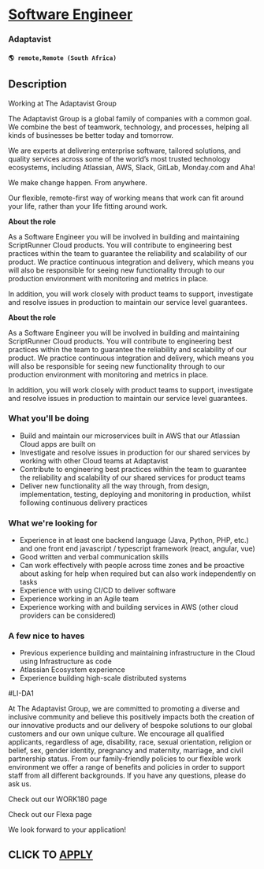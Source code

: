 # [Software Engineer](https://www.remotewlb.com/apply/software-engineer-136340)  
### Adaptavist  
#### `🌎 remote,Remote (South Africa)`  

## Description

Working at The Adaptavist Group

  

The Adaptavist Group is a global family of companies with a common goal. We combine the best of teamwork, technology, and processes, helping all kinds of businesses be better today and tomorrow.

  

We are experts at delivering enterprise software, tailored solutions, and quality services across some of the world’s most trusted technology ecosystems, including Atlassian, AWS, Slack, GitLab, Monday.com and Aha!

  

We make change happen. From anywhere.

  

Our flexible, remote-first way of working means that work can fit around your life, rather than your life fitting around work.

  

 **About the role**

  

As a Software Engineer you will be involved in building and maintaining ScriptRunner Cloud products. You will contribute to engineering best practices within the team to guarantee the reliability and scalability of our product. We practice continuous integration and delivery, which means you will also be responsible for seeing new functionality through to our production environment with monitoring and metrics in place.

  

In addition, you will work closely with product teams to support, investigate and resolve issues in production to maintain our service level guarantees.

  

 **About the role**

  

As a Software Engineer you will be involved in building and maintaining ScriptRunner Cloud products. You will contribute to engineering best practices within the team to guarantee the reliability and scalability of our product. We practice continuous integration and delivery, which means you will also be responsible for seeing new functionality through to our production environment with monitoring and metrics in place.

  

In addition, you will work closely with product teams to support, investigate and resolve issues in production to maintain our service level guarantees.

  

###  What you'll be doing

* Build and maintain our microservices built in AWS that our Atlassian Cloud apps are built on
* Investigate and resolve issues in production for our shared services by working with other Cloud teams at Adaptavist
* Contribute to engineering best practices within the team to guarantee the reliability and scalability of our shared services for product teams
* Deliver new functionality all the way through, from design, implementation, testing, deploying and monitoring in production, whilst following continuous delivery practices

  

### What we're looking for

* Experience in at least one backend language (Java, Python, PHP, etc.) and one front end javascript / typescript framework (react, angular, vue)
* Good written and verbal communication skills
* Can work effectively with people across time zones and be proactive about asking for help when required but can also work independently on tasks
* Experience with using CI/CD to deliver software
* Experience working in an Agile team
* Experience working with and building services in AWS (other cloud providers can be considered)

  

### A few nice to haves

* Previous experience building and maintaining infrastructure in the Cloud using Infrastructure as code
* Atlassian Ecosystem experience
* Experience building high-scale distributed systems

  

#LI-DA1

  

At The Adaptavist Group, we are committed to promoting a diverse and inclusive community and believe this positively impacts both the creation of our innovative products and our delivery of bespoke solutions to our global customers and our own unique culture. We encourage all qualified applicants, regardless of age, disability, race, sexual orientation, religion or belief, sex, gender identity, pregnancy and maternity, marriage, and civil partnership status. From our family-friendly policies to our flexible work environment we offer a range of benefits and policies in order to support staff from all different backgrounds. If you have any questions, please do ask us.

  

Check out our WORK180 page

Check out our Flexa page

  

We look forward to your application!

  
## CLICK TO [APPLY](https://www.remotewlb.com/apply/software-engineer-136340)

